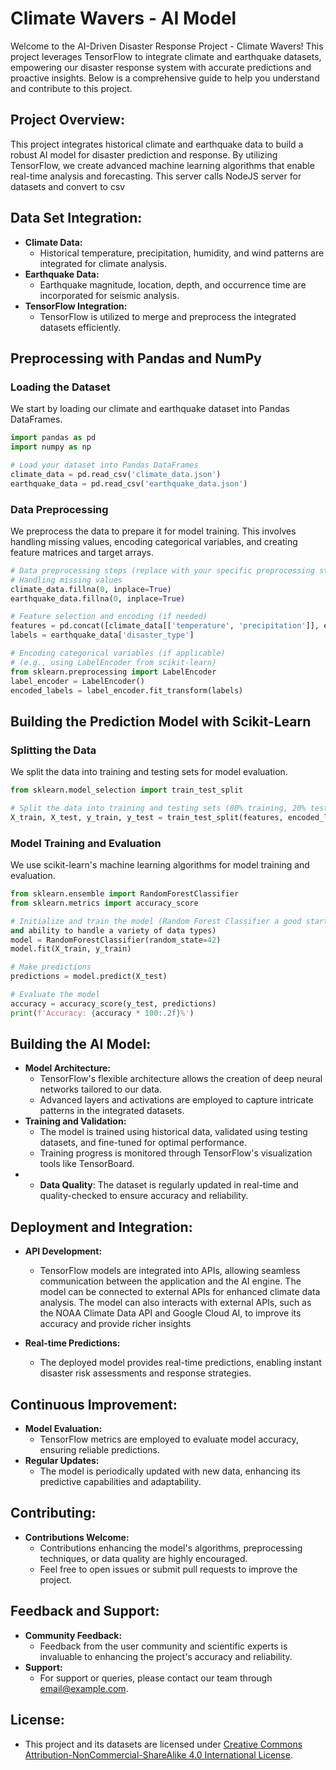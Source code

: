 # Climate Wavers - AI Model

Welcome to the AI-Driven Disaster Response Project - Climate Wavers! This project leverages TensorFlow to integrate climate and earthquake datasets, empowering our disaster response system with accurate predictions and proactive insights. Below is a comprehensive guide to help you understand and contribute to this project.

##  **Project Overview:**
This project integrates historical climate and earthquake data to build a robust AI model for disaster prediction and response. By utilizing TensorFlow, we create advanced machine learning algorithms that enable real-time analysis and forecasting. This server calls NodeJS server for datasets and convert to csv

##  **Data Set Integration:**
- **Climate Data:**
  - Historical temperature, precipitation, humidity, and wind patterns are integrated for climate analysis.
- **Earthquake Data:**
  - Earthquake magnitude, location, depth, and occurrence time are incorporated for seismic analysis.
- **TensorFlow Integration:**
  - TensorFlow is utilized to merge and preprocess the integrated datasets efficiently.


## Preprocessing with Pandas and NumPy

### Loading the Dataset
We start by loading our climate and earthquake dataset into Pandas DataFrames.

```python
import pandas as pd
import numpy as np

# Load your dataset into Pandas DataFrames
climate_data = pd.read_csv('climate_data.json')
earthquake_data = pd.read_csv('earthquake_data.json')
```

### Data Preprocessing
We preprocess the data to prepare it for model training. This involves handling missing values, encoding categorical variables, and creating feature matrices and target arrays.

```python
# Data preprocessing steps (replace with your specific preprocessing steps)
# Handling missing values
climate_data.fillna(0, inplace=True)
earthquake_data.fillna(0, inplace=True)

# Feature selection and encoding (if needed)
features = pd.concat([climate_data[['temperature', 'precipitation']], earthquake_data[['magnitude', 'depth']]], axis=1)
labels = earthquake_data['disaster_type']

# Encoding categorical variables (if applicable)
# (e.g., using LabelEncoder from scikit-learn)
from sklearn.preprocessing import LabelEncoder
label_encoder = LabelEncoder()
encoded_labels = label_encoder.fit_transform(labels)
```

## Building the Prediction Model with Scikit-Learn

### Splitting the Data
We split the data into training and testing sets for model evaluation.

```python
from sklearn.model_selection import train_test_split

# Split the data into training and testing sets (80% training, 20% testing)
X_train, X_test, y_train, y_test = train_test_split(features, encoded_labels, test_size=0.2, random_state=42)
```

### Model Training and Evaluation
We use scikit-learn's machine learning algorithms for model training and evaluation.

```python
from sklearn.ensemble import RandomForestClassifier
from sklearn.metrics import accuracy_score

# Initialize and train the model (Random Forest Classifier a good starting point due to its robustness
and ability to handle a variety of data types)
model = RandomForestClassifier(random_state=42)
model.fit(X_train, y_train)

# Make predictions
predictions = model.predict(X_test)

# Evaluate the model
accuracy = accuracy_score(y_test, predictions)
print(f'Accuracy: {accuracy * 100:.2f}%')
```

##  **Building the AI Model:**
- **Model Architecture:**
  - TensorFlow's flexible architecture allows the creation of deep neural networks tailored to our data.
  - Advanced layers and activations are employed to capture intricate patterns in the integrated datasets.
- **Training and Validation:**
  - The model is trained using historical data, validated using testing datasets, and fine-tuned for optimal performance.
  - Training progress is monitored through TensorFlow's visualization tools like TensorBoard.
- - **Data Quality**: The dataset is regularly updated in real-time and quality-checked to ensure accuracy and reliability.

##  **Deployment and Integration:**
- **API Development:**
  - TensorFlow models are integrated into APIs, allowing seamless communication between the application and the AI engine. The model can be connected to external APIs for enhanced climate data analysis. The model can also interacts with external APIs, such as the NOAA Climate Data API and Google Cloud AI, to improve its accuracy and provide richer insights

- **Real-time Predictions:**
  - The deployed model provides real-time predictions, enabling instant disaster risk assessments and response strategies.

##  **Continuous Improvement:**
- **Model Evaluation:**
  - TensorFlow metrics are employed to evaluate model accuracy, ensuring reliable predictions.
- **Regular Updates:**
  - The model is periodically updated with new data, enhancing its predictive capabilities and adaptability.

## **Contributing:**
- **Contributions Welcome:**
  - Contributions enhancing the model's algorithms, preprocessing techniques, or data quality are highly encouraged.
  - Feel free to open issues or submit pull requests to improve the project.

##  **Feedback and Support:**
- **Community Feedback:**
  - Feedback from the user community and scientific experts is invaluable to enhancing the project's accuracy and reliability.
- **Support:**
  - For support or queries, please contact our team through [email@example.com](mailto:email@example.com).

##  **License:**
- This project and its datasets are licensed under [Creative Commons Attribution-NonCommercial-ShareAlike 4.0 International License](https://creativecommons.org/licenses/by-nc-sa/4.0/).


